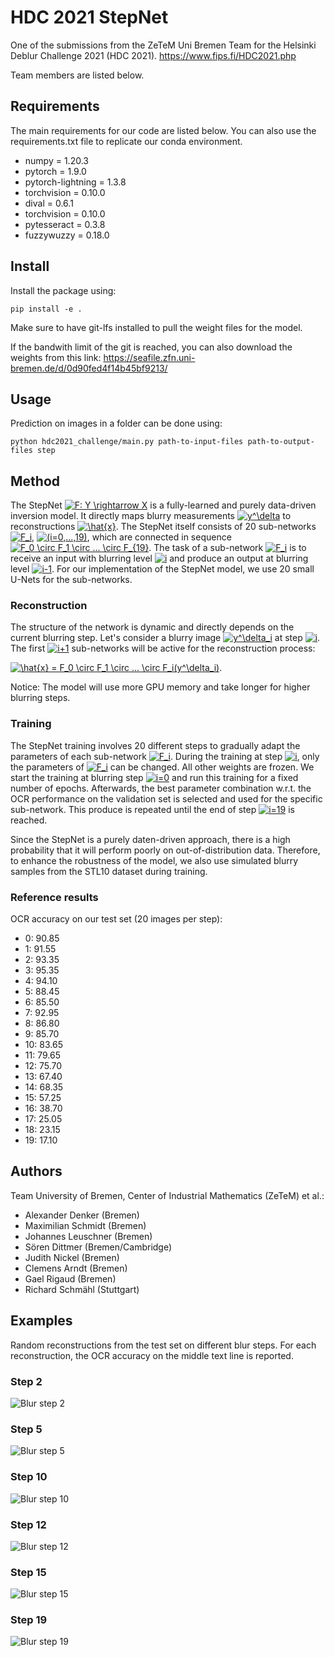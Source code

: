 # HDC 2021 StepNet
One of the submissions from the ZeTeM Uni Bremen Team for the Helsinki Deblur Challenge 2021 (HDC 2021).
https://www.fips.fi/HDC2021.php

Team members are listed below.

## Requirements
The main requirements for our code are listed below. You can also use the requirements.txt file to replicate our conda environment.
* numpy = 1.20.3
* pytorch = 1.9.0
* pytorch-lightning = 1.3.8
* torchvision = 0.10.0
* dival = 0.6.1
* torchvision = 0.10.0
* pytesseract = 0.3.8
* fuzzywuzzy = 0.18.0

## Install
Install the package using:

```
pip install -e .
```
Make sure to have git-lfs installed to pull the weight files for the model.

If the bandwith limit of the git is reached, you can also download the weights from this link: https://seafile.zfn.uni-bremen.de/d/0d90fed4f14b45bf9213/

## Usage
Prediction on images in a folder can be done using:

```
python hdc2021_challenge/main.py path-to-input-files path-to-output-files step
```

## Method
The StepNet <a href="https://www.codecogs.com/eqnedit.php?latex=F:&space;Y&space;\rightarrow&space;X" target="_blank"><img src="https://latex.codecogs.com/gif.latex?F:&space;Y&space;\rightarrow&space;X" title="F: Y \rightarrow X" /></a> is a fully-learned and purely data-driven inversion model. It directly maps blurry measurements <a href="https://www.codecogs.com/eqnedit.php?latex=y^\delta" target="_blank"><img src="https://latex.codecogs.com/gif.latex?y^\delta" title="y^\delta" /></a> to reconstructions <a href="https://www.codecogs.com/eqnedit.php?latex=\hat{x}" target="_blank"><img src="https://latex.codecogs.com/gif.latex?\hat{x}" title="\hat{x}" /></a>. The StepNet itself consists of 20 sub-networks <a href="https://www.codecogs.com/eqnedit.php?latex=F_i" target="_blank"><img src="https://latex.codecogs.com/gif.latex?F_i" title="F_i" /></a>, <a href="https://www.codecogs.com/eqnedit.php?latex=(i=0,...,19)" target="_blank"><img src="https://latex.codecogs.com/gif.latex?(i=0,...,19)" title="(i=0,...,19)" /></a>, which are connected in sequence <a href="https://www.codecogs.com/eqnedit.php?latex=F_0&space;\circ&space;F_1&space;\circ&space;...&space;\circ&space;F_{19}" target="_blank"><img src="https://latex.codecogs.com/gif.latex?F_0&space;\circ&space;F_1&space;\circ&space;...&space;\circ&space;F_{19}" title="F_0 \circ F_1 \circ ... \circ F_{19}" /></a>. The task of a sub-network <a href="https://www.codecogs.com/eqnedit.php?latex=F_i" target="_blank"><img src="https://latex.codecogs.com/gif.latex?F_i" title="F_i" /></a> is to receive an input with blurring level <a href="https://www.codecogs.com/eqnedit.php?latex=i" target="_blank"><img src="https://latex.codecogs.com/gif.latex?i" title="i" /></a> and produce an output at blurring level <a href="https://www.codecogs.com/eqnedit.php?latex=i-1" target="_blank"><img src="https://latex.codecogs.com/gif.latex?i-1" title="i-1" /></a>. For our implementation of the StepNet model, we use 20 small U-Nets for the sub-networks.

### Reconstruction
The structure of the network is dynamic and directly depends on the current blurring step. Let's consider a blurry image <a href="https://www.codecogs.com/eqnedit.php?latex=y^\delta_i" target="_blank"><img src="https://latex.codecogs.com/gif.latex?y^\delta_i" title="y^\delta_i" /></a> at step <a href="https://www.codecogs.com/eqnedit.php?latex=i" target="_blank"><img src="https://latex.codecogs.com/gif.latex?i" title="i" /></a>. The first <a href="https://www.codecogs.com/eqnedit.php?latex=i&plus;1" target="_blank"><img src="https://latex.codecogs.com/gif.latex?i&plus;1" title="i+1" /></a> sub-networks will be active for the reconstruction process:

<a href="https://www.codecogs.com/eqnedit.php?latex=\hat{x}&space;=&space;F_0&space;\circ&space;F_1&space;\circ&space;...&space;\circ&space;F_i(y^\delta_i)" target="_blank"><img src="https://latex.codecogs.com/gif.latex?\hat{x}&space;=&space;F_0&space;\circ&space;F_1&space;\circ&space;...&space;\circ&space;F_i(y^\delta_i)" title="\hat{x} = F_0 \circ F_1 \circ ... \circ F_i(y^\delta_i)" /></a>.

Notice: The model will use more GPU memory and take longer for higher blurring steps.

### Training
The StepNet training involves 20 different steps to gradually adapt the parameters of each sub-network <a href="https://www.codecogs.com/eqnedit.php?latex=F_i" target="_blank"><img src="https://latex.codecogs.com/gif.latex?F_i" title="F_i" /></a>. During the training at step <a href="https://www.codecogs.com/eqnedit.php?latex=i" target="_blank"><img src="https://latex.codecogs.com/gif.latex?i" title="i" /></a>, only the parameters of <a href="https://www.codecogs.com/eqnedit.php?latex=F_i" target="_blank"><img src="https://latex.codecogs.com/gif.latex?F_i" title="F_i" /></a> can be changed. All other weights are frozen. We start the training at blurring step <a href="https://www.codecogs.com/eqnedit.php?latex=i=0" target="_blank"><img src="https://latex.codecogs.com/gif.latex?i=0" title="i=0" /></a> and run this training for a fixed number of epochs. Afterwards, the best parameter combination w.r.t. the OCR performance on the validation set is selected and used for the specific sub-network. This produce is repeated until the end of step <a href="https://www.codecogs.com/eqnedit.php?latex=i=19" target="_blank"><img src="https://latex.codecogs.com/gif.latex?i=19" title="i=19" /></a> is reached.

Since the StepNet is a purely daten-driven approach, there is a high probability that it will perform poorly on out-of-distribution data. Therefore, to enhance the robustness of the model, we also use simulated blurry samples from the STL10 dataset during training.

### Reference results
OCR accuracy on our test set (20 images per step):
- 0: 90.85
- 1: 91.55
- 2: 93.35
- 3: 95.35
- 4: 94.10
- 5: 88.45
- 6: 85.50
- 7: 92.95
- 8: 86.80
- 9: 85.70
- 10: 83.65
- 11: 79.65
- 12: 75.70
- 13: 67.40
- 14: 68.35
- 15: 57.25
- 16: 38.70
- 17: 25.05
- 18: 23.15
- 19: 17.10

## Authors
Team University of Bremen, Center of Industrial Mathematics (ZeTeM) et al.:
- Alexander Denker (Bremen)
- Maximilian Schmidt (Bremen)
- Johannes Leuschner (Bremen)
- Sören Dittmer (Bremen/Cambridge)
- Judith Nickel (Bremen)
- Clemens Arndt (Bremen)
- Gael Rigaud (Bremen)
- Richard Schmähl (Stuttgart)

## Examples
Random reconstructions from the test set on different blur steps. For each
reconstruction, the OCR accuracy on the middle text line is reported.

### Step 2
![Blur step 2](example_images/step_2test_sample0.png "Step 2")

### Step 5
![Blur step 5](example_images/step_5test_sample9.png "Step 5")

### Step 10
![Blur step 10](example_images/step_10test_sample5.png "Step 10")

### Step 12
![Blur step 12](example_images/step_12test_sample3.png "Step 12")

### Step 15
![Blur step 15](example_images/step_15test_sample17.png "Step 15")

### Step 19
![Blur step 19](example_images/step_19test_sample18.png "Step 19")
